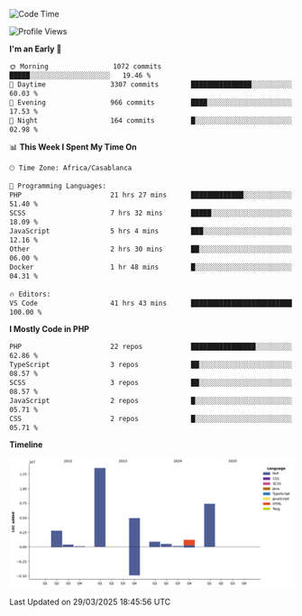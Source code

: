 <!--START_SECTION:waka-->
![Code Time](http://img.shields.io/badge/Code%20Time-5%2C628%20hrs%2058%20mins-blue)

![Profile Views](http://img.shields.io/badge/Profile%20Views-32-blue)

**I'm an Early 🐤** 

```text
🌞 Morning                1072 commits        █████░░░░░░░░░░░░░░░░░░░░   19.46 % 
🌆 Daytime                3307 commits        ███████████████░░░░░░░░░░   60.03 % 
🌃 Evening                966 commits         ████░░░░░░░░░░░░░░░░░░░░░   17.53 % 
🌙 Night                  164 commits         █░░░░░░░░░░░░░░░░░░░░░░░░   02.98 % 
```


📊 **This Week I Spent My Time On** 

```text
🕑︎ Time Zone: Africa/Casablanca

💬 Programming Languages: 
PHP                      21 hrs 27 mins      █████████████░░░░░░░░░░░░   51.40 % 
SCSS                     7 hrs 32 mins       █████░░░░░░░░░░░░░░░░░░░░   18.09 % 
JavaScript               5 hrs 4 mins        ███░░░░░░░░░░░░░░░░░░░░░░   12.16 % 
Other                    2 hrs 30 mins       ██░░░░░░░░░░░░░░░░░░░░░░░   06.00 % 
Docker                   1 hr 48 mins        █░░░░░░░░░░░░░░░░░░░░░░░░   04.31 % 

🔥 Editors: 
VS Code                  41 hrs 43 mins      █████████████████████████   100.00 % 
```

**I Mostly Code in PHP** 

```text
PHP                      22 repos            ████████████████░░░░░░░░░   62.86 % 
TypeScript               3 repos             ██░░░░░░░░░░░░░░░░░░░░░░░   08.57 % 
SCSS                     3 repos             ██░░░░░░░░░░░░░░░░░░░░░░░   08.57 % 
JavaScript               2 repos             █░░░░░░░░░░░░░░░░░░░░░░░░   05.71 % 
CSS                      2 repos             █░░░░░░░░░░░░░░░░░░░░░░░░   05.71 % 
```



**Timeline**

![Lines of Code chart](https://raw.githubusercontent.com/tahar-elgunaoui/tahar-elgunaoui/main/assets/bar_graph.png)


 Last Updated on 29/03/2025 18:45:56 UTC
<!--END_SECTION:waka-->
